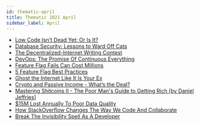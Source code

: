 ```yaml
---
id: thematic-april
title: Thematic 2021 April
sidebar_label: April
---
```


- <a href="/html/Thematic/2021/April/CouchBase1.html" target="_parent">Low Code Isn’t Dead Yet: Or Is It?</a>
- <a href="/html/Thematic/2021/April/CouchDb2.html" target="_parent">Database Security: Lessons to Ward Off Cats</a>
- <a href="/html/Thematic/2021/April/FreeTonWC.html" target="_parent">The Decentralized-Internet Writing Contest</a>
- <a href="/html/Thematic/2021/April/Jfrog1.html" target="_parent">DevOps: The Promise Of Continuous Everything</a>
- <a href="/html/Thematic/2021/April/Launch5.html" target="_parent">Feature Flag Fails Can Cost Millions</a>
- <a href="/html/Thematic/2021/April/LaunchDarkly4.html" target="_parent">5 Feature Flag Best Practices</a>
- <a href="/html/Thematic/2021/April/Mysterium4(6).html" target="_parent">Ghost the Internet Like It Is Your Ex</a>
- <a href="/html/Thematic/2021/April/Mysterium5.html" target="_parent">Crypto and Passive Income - What’s the Deal?</a>
- <a href="/html/Thematic/2021/April/ShitCoins2.html" target="_parent">Mastering Shitcoins II - The Poor Man's Guide to Getting Rich [by Daniel Jeffries]</a>
- <a href="/html/Thematic/2021/April/Soda_io1.html" target="_parent">$15M Lost Annually To Poor Data Quality</a>
- <a href="/html/Thematic/2021/April/StackOverFlow1.html" target="_parent">How StackOverflow Changes The Way We Code And Collaborate</a>
- <a href="/html/Thematic/2021/April/StackOverFlow2.html" target="_parent">Break The Invisibility Spell As A Developer</a>